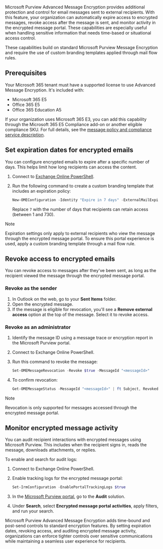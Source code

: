 Microsoft Purview Advanced Message Encryption provides additional protection and control for email messages sent to external recipients. With this feature, your organization can automatically expire access to encrypted messages, revoke access after the message is sent, and monitor activity in the encrypted message portal. These capabilities are especially useful when handling sensitive information that needs time-based or situational access control.

These capabilities build on standard Microsoft Purview Message Encryption and require the use of custom branding templates applied through mail flow rules.

## Prerequisites

Your Microsoft 365 tenant must have a supported license to use Advanced Message Encryption. It's included with:

- Microsoft 365 E5
- Office 365 E5
- Office 365 Education A5

If your organization uses Microsoft 365 E3, you can add this capability through the Microsoft 365 E5 Compliance add-on or another eligible compliance SKU. For full details, see the [message policy and compliance service description](https://learn.microsoft.com/office365/servicedescriptions/exchange-online-service-description/message-policy-and-compliance).

## Set expiration dates for encrypted emails

You can configure encrypted emails to expire after a specific number of days. This helps limit how long recipients can access the content.

1. Connect to [Exchange Online PowerShell](/powershell/exchange/connect-to-exchange-online-powershell).
1. Run the following command to create a custom branding template that includes an expiration policy:

   ```powershell
   New-OMEConfiguration -Identity "Expire in 7 days" -ExternalMailExpiryInDays 7
   ```

   Replace `7` with the number of days that recipients can retain access (between 1 and 730).

> [!NOTE]
> Expiration settings only apply to external recipients who view the message through the encrypted message portal. To ensure this portal experience is used, apply a custom branding template through a mail flow rule.

## Revoke access to encrypted emails

You can revoke access to messages after they've been sent, as long as the recipient viewed the message through the encrypted message portal.

### Revoke as the sender

1. In Outlook on the web, go to your **Sent Items** folder.
1. Open the encrypted message.
1. If the message is eligible for revocation, you'll see a **Remove external access** option at the top of the message. Select it to revoke access.

### Revoke as an administrator

1. Identify the message ID using a message trace or encryption report in the Microsoft Purview portal.
1. Connect to Exchange Online PowerShell.
1. Run this command to revoke the message:

   ```powershell
   Set-OMEMessageRevocation -Revoke $true -MessageId "<messageId>"
   ```

1. To confirm revocation:

   ```powershell
   Get-OMEMessageStatus -MessageId "<messageId>" | ft Subject, Revoked
   ```

> [!NOTE]
> Revocation is only supported for messages accessed through the encrypted message portal.

## Monitor encrypted message activity

You can audit recipient interactions with encrypted messages using Microsoft Purview. This includes when the recipient signs in, reads the message, downloads attachments, or replies.

To enable and search for audit logs:

1. Connect to Exchange Online PowerShell.
1. Enable tracking logs for the encrypted message portal:

   ```powershell
   Set-IrmConfiguration -EnablePortalTrackingLogs $true
   ```

1. In the [Microsoft Purview portal](https://purview.microsoft.com), go to the **Audit** solution.
1. Under **Search**, select **Encrypted message portal activities**, apply filters, and run your search.

Microsoft Purview Advanced Message Encryption adds time-bound and post-send controls to standard encryption features. By setting expiration dates, revoking access, and auditing encrypted message activity, organizations can enforce tighter controls over sensitive communications while maintaining a seamless user experience for recipients.
